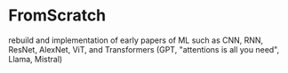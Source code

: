 # FromScratch

rebuild and implementation of early papers of ML such as CNN, RNN, ResNet, AlexNet, ViT, and Transformers (GPT, "attentions is all you need", Llama, Mistral)
